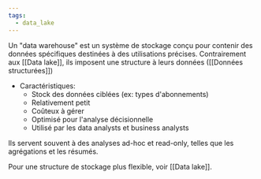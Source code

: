 ```yaml
---
tags:
  - data_lake
---
```

Un "data warehouse" est un système de stockage conçu pour contenir des données spécifiques destinées à des utilisations précises. Contrairement aux [[Data lake]], ils imposent une structure à leurs données ([[Données structurées]])

- Caractéristiques:
  * Stock des données ciblées (ex: types d'abonnements)
  * Relativement petit
  * Coûteux à gérer
  * Optimisé pour l'analyse décisionnelle
  * Utilisé par les data analysts et business analysts

Ils servent souvent à des analyses ad-hoc et read-only, telles que les agrégations et les résumés.

Pour une structure de stockage plus flexible, voir [[Data lake]].